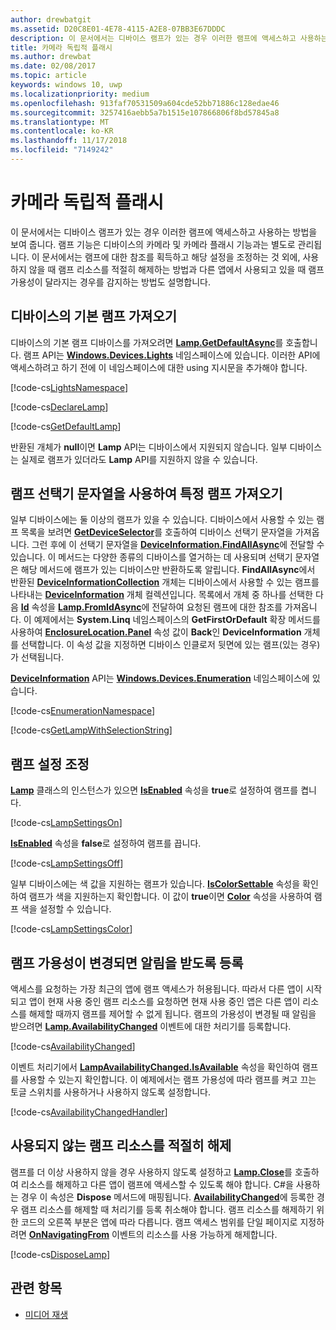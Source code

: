 ```yaml
---
author: drewbatgit
ms.assetid: D20C8E01-4E78-4115-A2E8-07BB3E67DDDC
description: 이 문서에서는 디바이스 램프가 있는 경우 이러한 램프에 액세스하고 사용하는 방법을 보여 줍니다. 램프 기능은 디바이스의 카메라 및 카메라 플래시 기능과는 별도로 관리됩니다.
title: 카메라 독립적 플래시
ms.author: drewbat
ms.date: 02/08/2017
ms.topic: article
keywords: windows 10, uwp
ms.localizationpriority: medium
ms.openlocfilehash: 913faf70531509a604cde52bb71886c128edae46
ms.sourcegitcommit: 3257416aebb5a7b1515e107866806f8bd57845a8
ms.translationtype: MT
ms.contentlocale: ko-KR
ms.lasthandoff: 11/17/2018
ms.locfileid: "7149242"
---
```

# <a name="camera-independent-flashlight"></a>카메라 독립적 플래시



이 문서에서는 디바이스 램프가 있는 경우 이러한 램프에 액세스하고 사용하는 방법을 보여 줍니다. 램프 기능은 디바이스의 카메라 및 카메라 플래시 기능과는 별도로 관리됩니다. 이 문서에서는 램프에 대한 참조를 획득하고 해당 설정을 조정하는 것 외에, 사용하지 않을 때 램프 리소스를 적절히 해제하는 방법과 다른 앱에서 사용되고 있을 때 램프 가용성이 달라지는 경우를 감지하는 방법도 설명합니다.

## <a name="get-the-devices-default-lamp"></a>디바이스의 기본 램프 가져오기

디바이스의 기본 램프 디바이스를 가져오려면 [**Lamp.GetDefaultAsync**](https://msdn.microsoft.com/library/windows/apps/dn894327)를 호출합니다. 램프 API는 [**Windows.Devices.Lights**](https://msdn.microsoft.com/library/windows/apps/dn894331) 네임스페이스에 있습니다. 이러한 API에 액세스하려고 하기 전에 이 네임스페이스에 대한 using 지시문을 추가해야 합니다.

[!code-cs[LightsNamespace](./code/Lamp/cs/MainPage.xaml.cs#SnippetLightsNamespace)]


[!code-cs[DeclareLamp](./code/Lamp/cs/MainPage.xaml.cs#SnippetDeclareLamp)]


[!code-cs[GetDefaultLamp](./code/Lamp/cs/MainPage.xaml.cs#SnippetGetDefaultLamp)]

반환된 개체가 **null**이면 **Lamp** API는 디바이스에서 지원되지 않습니다. 일부 디바이스는 실제로 램프가 있더라도 **Lamp** API를 지원하지 않을 수 있습니다.

## <a name="get-a-specific-lamp-using-the-lamp-selector-string"></a>램프 선택기 문자열을 사용하여 특정 램프 가져오기

일부 디바이스에는 둘 이상의 램프가 있을 수 있습니다. 디바이스에서 사용할 수 있는 램프 목록을 보려면 [**GetDeviceSelector**](https://msdn.microsoft.com/library/windows/apps/dn894328)를 호출하여 디바이스 선택기 문자열을 가져옵니다. 그런 후에 이 선택기 문자열을 [**DeviceInformation.FindAllAsync**](https://msdn.microsoft.com/library/windows/apps/br225432)에 전달할 수 있습니다. 이 메서드는 다양한 종류의 디바이스를 열거하는 데 사용되며 선택기 문자열은 해당 메서드에 램프가 있는 디바이스만 반환하도록 알립니다. **FindAllAsync**에서 반환된 [**DeviceInformationCollection**](https://msdn.microsoft.com/library/windows/apps/br225395) 개체는 디바이스에서 사용할 수 있는 램프를 나타내는 [**DeviceInformation**](https://msdn.microsoft.com/library/windows/apps/br225393) 개체 컬렉션입니다. 목록에서 개체 중 하나를 선택한 다음 [**Id**](https://msdn.microsoft.com/library/windows/apps/br225437) 속성을 [**Lamp.FromIdAsync**](https://msdn.microsoft.com/library/windows/apps/dn894326)에 전달하여 요청된 램프에 대한 참조를 가져옵니다. 이 예제에서는 **System.Linq** 네임스페이스의 **GetFirstOrDefault** 확장 메서드를 사용하여 [**EnclosureLocation.Panel**](https://msdn.microsoft.com/library/windows/apps/br229906) 속성 값이 **Back**인 **DeviceInformation** 개체를 선택합니다. 이 속성 값을 지정하면 디바이스 인클로저 뒷면에 있는 램프(있는 경우)가 선택됩니다.

[**DeviceInformation**](https://msdn.microsoft.com/library/windows/apps/br225393) API는 [**Windows.Devices.Enumeration**](https://msdn.microsoft.com/library/windows/apps/br225459) 네임스페이스에 있습니다.

[!code-cs[EnumerationNamespace](./code/Lamp/cs/MainPage.xaml.cs#SnippetEnumerationNamespace)]

[!code-cs[GetLampWithSelectionString](./code/Lamp/cs/MainPage.xaml.cs#SnippetGetLampWithSelectionString)]

## <a name="adjust-lamp-settings"></a>램프 설정 조정

[**Lamp**](https://msdn.microsoft.com/library/windows/apps/dn894310) 클래스의 인스턴스가 있으면 [**IsEnabled**](https://msdn.microsoft.com/library/windows/apps/dn894330) 속성을 **true**로 설정하여 램프를 켭니다.

[!code-cs[LampSettingsOn](./code/Lamp/cs/MainPage.xaml.cs#SnippetLampSettingsOn)]

[**IsEnabled**](https://msdn.microsoft.com/library/windows/apps/dn894330) 속성을 **false**로 설정하여 램프를 끕니다.

[!code-cs[LampSettingsOff](./code/Lamp/cs/MainPage.xaml.cs#SnippetLampSettingsOff)]

일부 디바이스에는 색 값을 지원하는 램프가 있습니다. [**IsColorSettable**](https://msdn.microsoft.com/library/windows/apps/dn894329) 속성을 확인하여 램프가 색을 지원하는지 확인합니다. 이 값이 **true**이면 [**Color**](https://msdn.microsoft.com/library/windows/apps/dn894322) 속성을 사용하여 램프 색을 설정할 수 있습니다.

[!code-cs[LampSettingsColor](./code/Lamp/cs/MainPage.xaml.cs#SnippetLampSettingsColor)]

## <a name="register-to-be-notified-if-the-lamp-availability-changes"></a>램프 가용성이 변경되면 알림을 받도록 등록

액세스를 요청하는 가장 최근의 앱에 램프 액세스가 허용됩니다. 따라서 다른 앱이 시작되고 앱이 현재 사용 중인 램프 리소스를 요청하면 현재 사용 중인 앱은 다른 앱이 리소스를 해제할 때까지 램프를 제어할 수 없게 됩니다. 램프의 가용성이 변경될 때 알림을 받으려면 [**Lamp.AvailabilityChanged**](https://msdn.microsoft.com/library/windows/apps/dn894317) 이벤트에 대한 처리기를 등록합니다.

[!code-cs[AvailabilityChanged](./code/Lamp/cs/MainPage.xaml.cs#SnippetAvailabilityChanged)]

이벤트 처리기에서 [**LampAvailabilityChanged.IsAvailable**](https://msdn.microsoft.com/library/windows/apps/dn894315) 속성을 확인하여 램프를 사용할 수 있는지 확인합니다. 이 예제에서는 램프 가용성에 따라 램프를 켜고 끄는 토글 스위치를 사용하거나 사용하지 않도록 설정합니다.

[!code-cs[AvailabilityChangedHandler](./code/Lamp/cs/MainPage.xaml.cs#SnippetAvailabilityChangedHandler)]

## <a name="properly-dispose-of-the-lamp-resource-when-not-in-use"></a>사용되지 않는 램프 리소스를 적절히 해제

램프를 더 이상 사용하지 않을 경우 사용하지 않도록 설정하고 [**Lamp.Close**](https://msdn.microsoft.com/library/windows/apps/dn894320)를 호출하여 리소스를 해제하고 다른 앱이 램프에 액세스할 수 있도록 해야 합니다. C#을 사용하는 경우 이 속성은 **Dispose** 메서드에 매핑됩니다. [**AvailabilityChanged**](https://msdn.microsoft.com/library/windows/apps/dn894317)에 등록한 경우 램프 리소스를 해제할 때 처리기를 등록 취소해야 합니다. 램프 리소스를 해제하기 위한 코드의 오른쪽 부분은 앱에 따라 다릅니다. 램프 액세스 범위를 단일 페이지로 지정하려면 [**OnNavigatingFrom**](https://msdn.microsoft.com/library/windows/apps/br227509) 이벤트의 리소스를 사용 가능하게 해제합니다.

[!code-cs[DisposeLamp](./code/Lamp/cs/MainPage.xaml.cs#SnippetDisposeLamp)]

## <a name="related-topics"></a>관련 항목
- [미디어 재생](media-playback.md)

 




